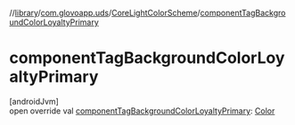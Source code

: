 //[library](../../../index.md)/[com.glovoapp.uds](../index.md)/[CoreLightColorScheme](index.md)/[componentTagBackgroundColorLoyaltyPrimary](component-tag-background-color-loyalty-primary.md)

# componentTagBackgroundColorLoyaltyPrimary

[androidJvm]\
open override val [componentTagBackgroundColorLoyaltyPrimary](component-tag-background-color-loyalty-primary.md): [Color](https://developer.android.com/reference/kotlin/androidx/compose/ui/graphics/Color.html)
